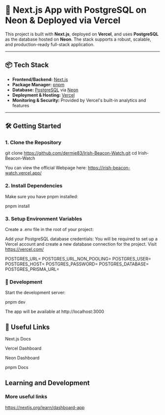 # 🚀 Next.js App with PostgreSQL on Neon & Deployed via Vercel

This project is built with **Next.js**, deployed on **Vercel**, and uses **PostgreSQL** as the database hosted on **Neon**. The stack supports a robust, scalable, and production-ready full-stack application.

---

## 📦 Tech Stack

- **Frontend/Backend:** [Next.js](https://nextjs.org/)
- **Package Manager:** [pnpm](https://pnpm.io/)
- **Database:** [PostgreSQL](https://www.postgresql.org/) via [Neon](https://neon.tech/)
- **Deployment & Hosting:** [Vercel](https://vercel.com/)
- **Monitoring & Security:** Provided by Vercel's built-in analytics and features

---

## 🛠️ Getting Started

### 1. Clone the Repository


git clone https://github.com/dermie83/Irish-Beacon-Watch.git
cd Irish-Beacon-Watch


You can view the official Webpage here: https://irish-beacon-watch.vercel.app/


### 2. Install Dependencies
Make sure you have pnpm installed:

pnpm install

### 3. Setup Environment Variables
Create a .env file in the root of your project:

Add your PostgreSQL database credentials: 
You will be required to set up a Vercel account and create a new database connection for the project. Visit https://vercel.com/

POSTGRES_URL=
POSTGRES_URL_NON_POOLING=
POSTGRES_USER=
POSTGRES_HOST=
POSTGRES_PASSWORD=
POSTGRES_DATABASE=
POSTGRES_PRISMA_URL=

### 🧪 Development
Start the development server:

pnpm dev

The app will be available at http://localhost:3000

## 🧰 Useful Links
Next.js Docs

Vercel Dashboard

Neon Dashboard

pnpm Docs

## Learning and Development
### More useful links  
https://nextjs.org/learn/dashboard-app


```bash
